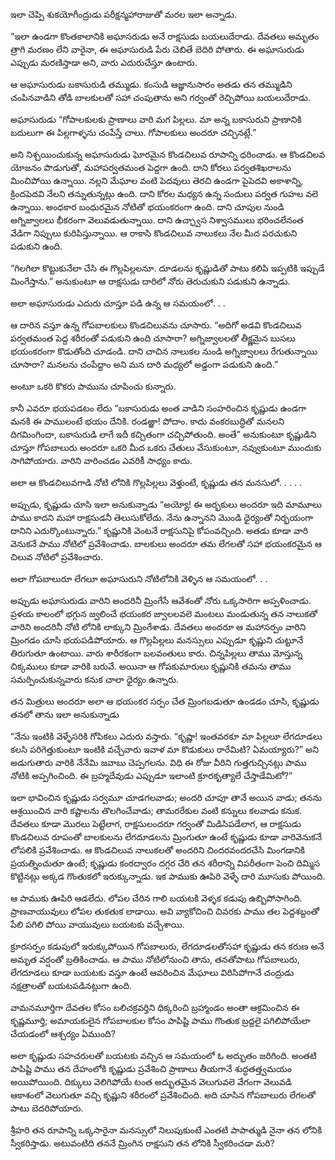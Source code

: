 ﻿ఇలా చెప్పి శుకయోగీంద్రుడు పరీక్షన్మహారాజుతో మరల ఇలా అన్నాడు. 

“ఇలా ఉండగా కొంతకాలానికి అఘాసరుడు అనే రాక్షసుడు బయలుదేరాడు. దేవతలు అమృతం త్రాగి మరణం లేని వారైనా, ఈ అఘాసురుడి పేరు చెబితే బెదిరి పోతారు. ఈ అఘాసురుడు ఎప్పుడు మరణిస్తాడా అని, వారు ఎదురుచేస్తూ ఉంటారు. 

ఆ అఘాసురుడు బకాసురుడి తమ్ముడు. కంసుడి ఆజ్ఞానుసారం అతడు తన తమ్ముడిని చంపినవాడిని తోడి బాలకులతో సహా చంపుతాను అని గర్వంతో రెచ్చిపోయి బయలుదేరాడు. 

అఘాసురుడు “గోపాలకులకు ప్రాణాలు వారి మగ పిల్లలు. మా అన్న బకాసురుని ప్రాణానికి బదులుగా ఈ పిల్లగాళ్ళను చంపేస్తే చాలు. గోపాలకులు అందరూ చచ్చినట్లే.” 

అని నిశ్చయించుకున్న అఘాసురుడు ఘోరమైన కొండచిలువ రూపాన్ని ధరించాడు. ఆ కొండచిలవ యోజనం పొడుగుతో, మహాపర్వతమంత పెద్దగా ఉంది. దాని కోరలు పర్వతశిఖరాలను మించిపోయి ఉన్నాయి. నల్లని మేఘాల వంటి పెదవులు తెరచి ఉండగా పైపెదవి అకాశాన్ని, క్రిందపెదవి నేలని తన్నుతున్నట్లు ఉంది. దాని కోరల మధ్యన ఉన్న సందులు పర్వత గుహల వలె ఉన్నాయి. అంధకార బంధురమైన నోటితో భయంకరంగా ఉంది. దాని చూపుల నుండి అగ్నిజ్వాలలు భీకరంగా వెలువడుతున్నాయి. దాని ఉచ్ఛ్వాస నిశ్వాసములు భరించలేనంత వేడిగా నిప్పులు కురిపిస్తున్నాయి. ఆ రాకాసి కొండచిలువ నాలుకలు నేల మీద పరచుకుని పడుకుని ఉంది. 

“గిలగిలా కొట్టుకునేలా చేసి ఈ గొల్లపిల్లలనూ. దూడలను కృష్ణుడితో పాటు కలిపి ఇప్పటికి ఇప్పుడే మింగేస్తాను.” అనుకుంటూ ఆ రాక్షసుడు దారిలో నోరు తెరుచుకుని పడుకుని ఉన్నాడు. 

అలా అఘాసురుడు ఎదురు చూస్తూ పడి ఉన్న ఆ సమయంలో. . . 

ఆ దారిన వస్తూ ఉన్న గోపబాలకులు కొండచిలువను చూసారు. “అదిగో అడవి కొండచిలువ పర్వతమంత పెద్ద శరీరంతో పడుకుని ఉంది చూసారా? అగ్నిజ్వాలలతో తీక్ష్ణమైన బుసలు భయంకరంగా కొడుతోంది చూడండి. దాని చాచిన నాలుకల నుండి అగ్నిజ్వాలలు రేగుతున్నాయి చూసారా? మనలను చంపేద్దాం అని మన దారి మధ్యలో అడ్డంగా పడుకుని ఉంది.” 

అంటూ ఒకరి కొకరు పామును చూపించు కున్నారు. 

కానీ ఎవరూ భయపడటం లేదు “బకాసురుడు అంత వాడిని సంహరించిన కృష్ణుడు ఉండగా మనకి ఈ పాములంటే భయం దేనికి. రండఱ్ఱా! పోదాం. కాదు వంకరబుద్ధితో మనలని దిగమింగిందా, బకాసురుడి లాగే ఇదీ కచ్చితంగా చచ్చిపోతుంది. అంతే” అనుకుంటూ కృష్ణుడిని చూస్తూ గోపబాలురు అందరూ ఒకరి మీద ఒకరు చేతులు వేసుకుంటూ, నవ్వుకుంటూ ముందుకు సాగిపోయారు. వారిని వారించడం ఎవరికీ సాధ్యం కాదు. 

అలా ఆ కొండచిలువగాడి నోటి లోనికి గొల్లపిల్లలు వెళ్తుంటే, కృష్ణుడు తన మనసులో. . . . . 

అప్పుడు, కృష్ణుడు చూసి ఇలా అనుకున్నాడు “అయ్యో! ఈ అర్భకులు అందరూ ఇది మామూలు పాము కాదని మహా రాక్షసుడనీ తెలుసుకోలేదు. నేను ఉన్నానని మొండి ధైర్యంతో నిర్భయంగా దానిని ఎదుర్కొంటున్నారు.” కృష్ణునికి వెంటనే రాక్షసునిపై కోపంవచ్చింది. అతడు కూడా వారి వెనుకనే పాము నోటిలో ప్రవేశించాడు. బాలకులు అందరూ తమ లేగలతో సహా భయంకరమైన ఆ చిలువ నోటిలో ప్రవేశించారు. 

అలా గోపబాలురూ లేగలూ అఘాసురుని నోటిలోనికి వెళ్ళిన ఆ సమయంలో. . . 

అప్పుడు అఘాసురుడు వారిని అందరినీ మ్రింగేసే ఆవేశంతో నోరు ఒక్కసారిగా అప్పళించాడు. ప్రళయ కాలంలో భగ్గున జ్వలించే భయంకర జ్వాలలవలె మంటలు మండుతున్న తన నాలుకతో వారిని అందరినీ నోటి లోనికి లాక్కుని మ్రింగేశాడు. దేవతలు అందరూ ఆ మహాసర్పం వారిని మ్రింగడం చూసి భయపడిపోయారు. ఆ గొల్లపిల్లలు మనస్సులు ఎప్పుడూ కృష్ణుని చుట్టూనే తిరుగుతూ ఉంటాయి. వారు శారీరకంగా బలవంతులు కారు. చిన్నపిల్లలు తాము మోస్తున్న చిక్కములు కూడా వారికి బరువే. అయినా ఆ గోపకుమారులు కృష్ణునికి తమను తాము సమర్పించుకున్నవారు కనుక చాలా ధైర్యం ఉన్నారు. 

తన మిత్రులు అందరూ అలా ఆ భయంకర సర్పం చేత మ్రింగబడుతూ ఉండడం చూసి, కృష్ణుడు తనలో తాను ఇలా అనుకున్నాడు 

“నేను ఇంటికి వెళ్ళేసరికి గోపికలు ఎదురు వస్తారు. “కృష్ణా! ఇంతవరకూ మా పిల్లలూ లేగదూడలు కలసి పరిగెత్తుకుంటూ ఇంటికి వచ్చేవారు ఇవాళ మా కొడుకులు రారేమిటి? ఏమయ్యారు?” అని అడుగుతారు వారికి నేనేమి జవాబు చెప్పగలను. విధి ఈ రోజు వీరిని గుత్తగుచ్చినట్లు పాము నోటికి అప్పగించింది. ఈ బ్రహ్మదేవుడు ఎప్పుడూ ఇలాంటి క్రూరకృత్యాలే చేస్తాడేమిటో?” 

ఇలా భావించిన కృష్ణుడు సర్వమూ చూడగలవాడు; అందరి చూపూ తానే అయిన వాడు; తనను ఆశ్రయించిన వారి కష్టాలను తొలగించేవాడు; తామరరేకుల వంటి కన్నులు కలవాడు కనుక. దేవతలు కూడా మొరలు పెట్టేలాగ, రాక్షసులందరూ గర్వంతో మిడిసిపడేలాగ, ఆ రాక్షసుడు కొండచిలువ రూపంతో బాలకులను లేగదూడలను మ్రింగుతూ ఉంటే కృష్ణుడు కూడా వారివెనుకనే లోపలికి ప్రవేశించాడు. ఆ కొండచిలువ నాలుకలతో అందరిని చిందరవందరచేసి మింగడానికి ప్రయత్నించుతూ ఉంటే; కృష్ణుడు కంఠద్వారం దగ్గర చేరి తన శరీరాన్ని విపరీతంగా పెంచి దిమ్మిస కొట్టినట్లు అక్కడ గొంతుకలో ఇరుక్కున్నాడు. ఇక పాముకు ఊపిరి వెళ్ళే దారి మూసుకు పోయింది. 

ఆ పాముకు ఊపిరి ఆడలేదు. లోపల చేరిన గాలి బయటకి వెళ్ళక కడుపు ఉబ్బిపోసాగింది. ప్రాణవాయువులు లోపల తుకతుక లాడాయి. అవి వ్యాకోచించి చివరకు పాము తల పెద్దశబ్దంతో పేలి పగిలి పోయి వాయువులు బయటకు వచ్చేశాయి. 

క్రూరసర్పం కడుపులో ఇరుక్కుపోయిన గోపబాలురు, లేగదూడలతోసహా కృష్ణుడు తన కరుణ అనే అమృత వర్షంతో బ్రతికించాడు. ఆ పాము నోటిలోనుంచి తాను, తనతోపాటు గోపబాలురు, లేగదూడలు కూడా బయటకు వస్తూ ఉంటే ఆవరించిన మేఘాలు విరిసిపోగానే చంద్రుడు నక్షత్రాలతో బయటపడినట్లుగా ఉంది. 

వామనమూర్తిగా దేవతల కోసం బలిచక్రవర్తిని ధిక్కరించి బ్రహ్మాండం అంతా ఆక్రమించిన ఈ కృష్ణమూర్తి; అమాయకులైన గోపబాలకుల కోసం పాపిష్టి పాము గొంతుక బ్రద్దలై పగిలిపోయేలా చేయడంలో ఆశ్చర్యం ఏముంది? 

అలా కృష్ణుడు సహచరులతో బయటకు వచ్చిన ఆ సమయంలో ఓ అద్భుతం జరిగింది. అంతటి పాపిష్టి పాము తన దేహంలోకి కృష్ణుడు ప్రవేశించి ప్రాణాలు తీయగానే శుద్ధతత్త్వమయం అయిపోయింది. దిక్కులు వెలిగిపోయే టంత అద్భుతమైన వెలుగువలె వేగంగా వెలువడి ఆకాశంలో వెలుగుతూ వచ్చి కృష్ణుని శరీరంలో ప్రవేశించింది. అది చూసిన గోపబాలురు లేగలతో పాటు బెదరిపోయారు. 

శ్రీహరి తన రూపాన్ని ఒక్కసారైనా మనస్సులో నిలుపుకుంటే ఎంతటి పాపాత్ముడి నైనా తన లోనికి స్వీకరిస్తాడు. అటువంటిది తననే మ్రింగిన రాక్షసుని తన లోనికి స్వీకరించడా మరి? 


